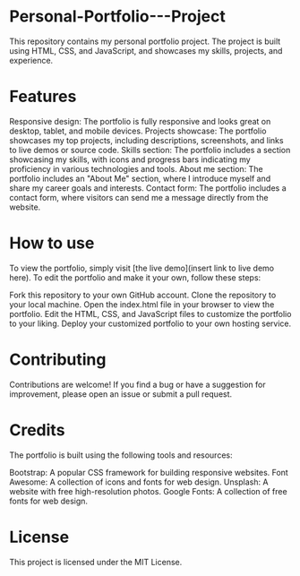 # Personal-Portfolio---Project
This repository contains my personal portfolio project. The project is built using HTML, CSS, and JavaScript, and showcases my skills, projects, and experience.
# Features
Responsive design: The portfolio is fully responsive and looks great on desktop, tablet, and mobile devices.
Projects showcase: The portfolio showcases my top projects, including descriptions, screenshots, and links to live demos or source code.
Skills section: The portfolio includes a section showcasing my skills, with icons and progress bars indicating my proficiency in various technologies and tools.
About me section: The portfolio includes an "About Me" section, where I introduce myself and share my career goals and interests.
Contact form: The portfolio includes a contact form, where visitors can send me a message directly from the website.
# How to use
To view the portfolio, simply visit [the live demo](insert link to live demo here). To edit the portfolio and make it your own, follow these steps:

Fork this repository to your own GitHub account.
Clone the repository to your local machine.
Open the index.html file in your browser to view the portfolio.
Edit the HTML, CSS, and JavaScript files to customize the portfolio to your liking.
Deploy your customized portfolio to your own hosting service.
# Contributing
Contributions are welcome! If you find a bug or have a suggestion for improvement, please open an issue or submit a pull request.

# Credits
The portfolio is built using the following tools and resources:

Bootstrap: A popular CSS framework for building responsive websites.
Font Awesome: A collection of icons and fonts for web design.
Unsplash: A website with free high-resolution photos.
Google Fonts: A collection of free fonts for web design.
# License
This project is licensed under the MIT License.
